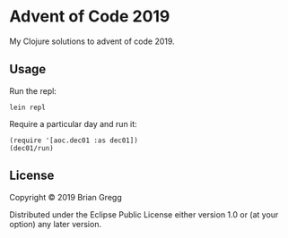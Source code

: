 # Advent of Code 2019

My Clojure solutions to advent of code 2019.

## Usage

Run the repl:

    lein repl

Require a particular day and run it:

    (require '[aoc.dec01 :as dec01])
    (dec01/run)

## License

Copyright © 2019 Brian Gregg

Distributed under the Eclipse Public License either version 1.0 or (at
your option) any later version.